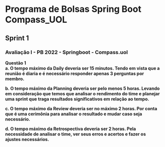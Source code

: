 <h1>Programa de Bolsas Spring Boot Compass_UOL</h1>

<h2>Sprint 1</h2>

<h3>Avaliação I - PB 2022 - Springboot - Compass.uol</h3>
<p><b>Questão 1</b><br><b>a.<b> O tempo máximo da Daily deveria ser 15 minutos. Tendo em vista que a reunião é diaria e é necessário responder apenas 3 perguntas por membro.</p>

<p><b>b.<b> O tempo máximo da Planning deveria ser pelo menos 5 horas. Levando em consideração que temos que analisar o rendimento do time e planejar uma sprint que traga resultados significativos em relação ao tempo.</p>

<p><b>c.<b> O tempo máximo da Review deveria ser no máximo 2 horas. Por conta que é uma cerimônia para analisar o resultado e mudar caso seja necessário.</p>

<p><b>d.<b> O tempo máximo da Retrospectiva deveria ser 2 horas. Pela necessidade de analisar o time, ver seus erros e acertos e fazer os ajustes necessários.</p>